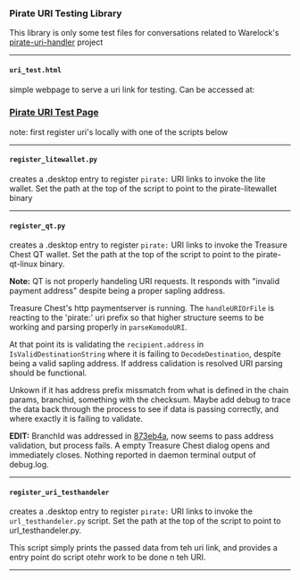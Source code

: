 ### Pirate URI Testing Library

This library is only some test files for conversations related to Warelock's [pirate-uri-handler](https://github.com/atlanticFleet/pirate-uri-handler) project

---

#### `uri_test.html` 
simple webpage to serve a uri link for testing. Can be accessed at:
### [Pirate URI Test Page](https://scott-ftf.github.io/pirate_uri/uri_test.html)

note: first register uri's locally with one of the scripts below 

---

#### `register_litewallet.py` 
creates a .desktop entry to register `pirate:` URI links to invoke the lite wallet. Set the path at the top of the script to point to the pirate-litewallet binary

---

#### `register_qt.py`
creates a .desktop entry to register `pirate:` URI links to invoke the Treasure Chest QT wallet. Set the path at the top of the script to point to the pirate-qt-linux binary.

**Note:** QT is not properly handeling URI requests. It responds with "invalid payment address" despite being a proper sapling address. 

Treasure Chest's http paymentserver is running. The `handleURIOrFile` is reacting to the 'pirate:' uri prefix so that higher structure seems to be working and parsing properly in `parseKomodoURI`.

At that point its is validating the `recipient.address` in `IsValidDestinationString` where it is failing to `DecodeDestination`, despite being a valid sapling address. If address calidation is resolved URI parsing should be functional.

Unkown if it has address prefix missmatch from what is defined in the chain params, branchid, something with the checksum. Maybe add debug to trace the data back through the process to see if data is passing correctly, and where exactly it is failing to validate.  

**EDIT:** BranchId was addressed in [873eb4a](https://github.com/PirateNetwork/pirate/commit/873eb4a2716497e30b4df9c52306151585dd397f), now seems to pass address validation, but process fails. A empty Treasure Chest dialog opens and immediately closes. Nothing reported in daemon terminal output of debug.log.

---

#### `register_uri_testhandeler` 
creates a .desktop entry to register `pirate:` URI links to invoke the `url_testhandeler.py` script. Set the path at the top of the script to point to url_testhandeler.py.

This script simply prints the passed data from teh uri link, and provides a entry point do script otehr work to be done n teh URI.

---